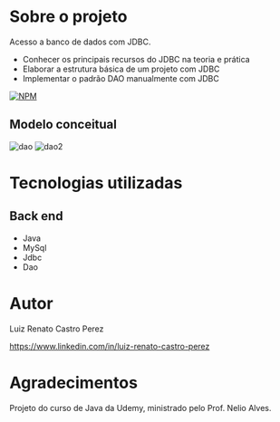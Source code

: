# Sobre o projeto
Acesso a banco de dados com JDBC.
- Conhecer os principais recursos do JDBC na teoria e prática
- Elaborar a estrutura básica de um projeto com JDBC
- Implementar o padrão DAO manualmente com JDBC

[![NPM](https://img.shields.io/npm/l/react)](https://github.com/LuizRenatoC/demo-dao-jdbc/blob/main/LICENCE)

## Modelo conceitual
![dao](https://user-images.githubusercontent.com/120049410/225110278-aac173cf-f573-4550-ad5d-3414ddbb0c0b.png)
![dao2](https://user-images.githubusercontent.com/120049410/225110294-e0ebce38-8379-46ce-b23a-3f211f217f74.png)


# Tecnologias utilizadas
## Back end
- Java
- MySql
- Jdbc
- Dao

# Autor

Luiz Renato Castro Perez

https://www.linkedin.com/in/luiz-renato-castro-perez

# Agradecimentos
Projeto do curso de Java da Udemy, ministrado pelo Prof. Nelio Alves.
